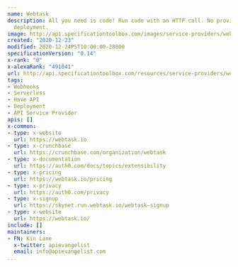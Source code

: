 ```yaml
---
name: Webtask
description: All you need is code! Run code with an HTTP call. No provisioning. No
  deployment.
image: http://api.specificationtoolbox.com/images/service-providers/webtask.jpg
created: "2020-12-23"
modified: 2020-12-24PST10:00:00-28800
specificationVersion: "0.14"
x-rank: "8"
x-alexaRank: "491041"
url: http://api.specificationtoolbox.com/resources/service-providers/webtask/
tags:
- Webhooks
- Serverless
- Have API
- Deployment
- API Service Provider
apis: []
x-common:
- type: x-website
  url: https://webtask.io
- type: x-crunchbase
  url: https://crunchbase.com/organization/webtask
- type: x-documentation
  url: https://auth0.com/docs/topics/extensibility
- type: x-pricing
  url: https://webtask.io/pricing
- type: x-privacy
  url: https://auth0.com/privacy
- type: x-signup
  url: https://skynet.run.webtask.io/webtask-signup
- type: x-website
  url: https://webtask.io/
include: []
maintainers:
- FN: Kin Lane
  x-twitter: apievangelist
  email: info@apievangelist.com
...
```

